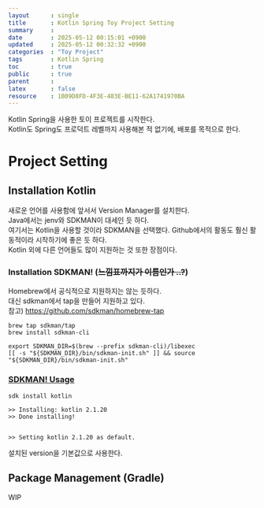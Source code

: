 ```yaml
---
layout      : single
title       : Kotlin Spring Toy Project Setting  
summary     : 
date        : 2025-05-12 00:15:01 +0900
updated     : 2025-05-12 00:32:32 +0900
categories  : "Toy Project"
tags        : Kotlin Spring
toc         : true
public      : true
parent      : 
latex       : false
resource    : 1B09D8FD-4F3E-483E-BE11-62A1741970BA
---
```

Kotlin Spring을 사용한 토이 프로젝트를 시작한다.  
Kotlin도 Spring도 프로덕트 레벨까지 사용해본 적 없기에, 배포를 목적으로 한다.

# Project Setting  

## Installation Kotlin
새로운 언어를 사용함에 앞서서 Version Manager를 설치한다.  
Java에서는 jenv와 SDKMAN이 대세인 듯 하다.  
여기서는 Kotlin을 사용할 것이라 SDKMAN을 선택했다.  Github에서의 활동도 훨신 활동적이라 시작하기에 좋은 듯 하다.  
Kotlin 외에 다른 언어들도 많이 지원하는 것 또한 장점이다.  

### Installation SDKMAN! (~~느낌표까지가 이름인가 ..?~~)
Homebrew에서 공식적으로 지원하지는 않는 듯하다.  
대신 sdkman에서 tap을 만들어 지원하고 있다.  
참고) https://github.com/sdkman/homebrew-tap  


```Shell
brew tap sdkman/tap
brew install sdkman-cli
```

```Shell
export SDKMAN_DIR=$(brew --prefix sdkman-cli)/libexec
[[ -s "${SDKMAN_DIR}/bin/sdkman-init.sh" ]] && source "${SDKMAN_DIR}/bin/sdkman-init.sh"
```  

### [SDKMAN! Usage](https://sdkman.io/usage)

```Shell
sdk install kotlin

>> Installing: kotlin 2.1.20
>> Done installing!


>> Setting kotlin 2.1.20 as default.
```  
설치된 version을 기본값으로 사용한다.  


## Package Management (Gradle)  
WIP  
